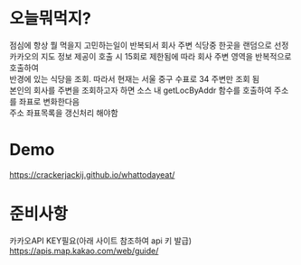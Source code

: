 # 오늘뭐먹지?
점심에 항상 뭘 먹을지 고민하는일이 반복되서 회사 주변 식당중 한곳을 랜덤으로 선정  
카카오의 지도 정보 제공이 호출 시 15회로 제한됨에 따라 회사 주변 영역을 반복적으로 호출하여  
반경에 있는 식당을 조회. 따라서 현재는 서울 중구 수표로 34 주변만 조회 됨  
본인의 회사를 주변을 조회하고자 하면 소스 내 getLocByAddr 함수를 호출하여 주소를 좌표로 변화한다음  
주소 좌표목록을 갱신처리 해야함  

# Demo
https://crackerjackij.github.io/whattodayeat/

# 준비사항
카카오API KEY필요(아래 사이트 참조하여 api 키 발급)  
https://apis.map.kakao.com/web/guide/ 

